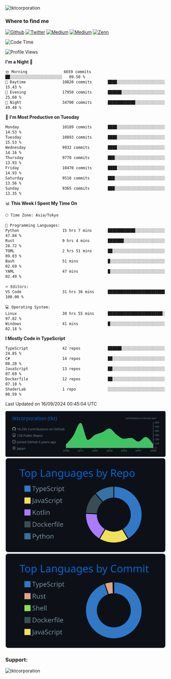 <p align="left"> <img src="https://komarev.com/ghpvc/?username=tktcorporation&label=Profile%20views&color=0e75b6&style=flat" alt="tktcorporation" /> </p>

<h3>Where to find me</h3>
<p>
<a href="https://github.com/tktcorporation" target="_blank"><img alt="Github" src="https://img.shields.io/badge/GitHub-%2312100E.svg?&style=for-the-badge&logo=Github&logoColor=white" /></a>
<a href="https://twitter.com/tktcorporation" target="_blank"><img alt="Twitter" src="https://img.shields.io/badge/twitter-%231DA1F2.svg?&style=for-the-badge&logo=twitter&logoColor=white" /></a>
<a href="https://www.linkedin.com/in/tktcorporation" target="_blank"><img alt="Medium" src="https://img.shields.io/badge/linkdin-0a66c2.svg?&style=for-the-badge&logo=linkedin&logoColor=white" /></a>
<a href="https://qiita.com/tktcorporation" target="_blank"><img alt="Medium" src="https://img.shields.io/badge/qiita-55C500.svg?&style=for-the-badge&logo=qiita&logoColor=white" /></a>
<a href="https://zenn.dev/tktcorporation" target="_blank"><img alt="Zenn" src="https://img.shields.io/badge/Zenn-3EA8FF.svg?&style=for-the-badge&logo=Zenn&logoColor=white" /></a>
</p>
  
<!--START_SECTION:waka-->
![Code Time](http://img.shields.io/badge/Code%20Time-1%2C742%20hrs%2058%20mins-blue)

![Profile Views](http://img.shields.io/badge/Profile%20Views-0-blue)

**I'm a Night 🦉** 

```text
🌞 Morning                6659 commits        ██░░░░░░░░░░░░░░░░░░░░░░░   09.50 % 
🌆 Daytime                10820 commits       ████░░░░░░░░░░░░░░░░░░░░░   15.43 % 
🌃 Evening                17950 commits       ██████░░░░░░░░░░░░░░░░░░░   25.60 % 
🌙 Night                  34700 commits       ████████████░░░░░░░░░░░░░   49.48 % 
```
📅 **I'm Most Productive on Tuesday** 

```text
Monday                   10189 commits       ████░░░░░░░░░░░░░░░░░░░░░   14.53 % 
Tuesday                  10893 commits       ████░░░░░░░░░░░░░░░░░░░░░   15.53 % 
Wednesday                9932 commits        ████░░░░░░░░░░░░░░░░░░░░░   14.16 % 
Thursday                 9770 commits        ███░░░░░░░░░░░░░░░░░░░░░░   13.93 % 
Friday                   10470 commits       ████░░░░░░░░░░░░░░░░░░░░░   14.93 % 
Saturday                 9510 commits        ███░░░░░░░░░░░░░░░░░░░░░░   13.56 % 
Sunday                   9365 commits        ███░░░░░░░░░░░░░░░░░░░░░░   13.35 % 
```


📊 **This Week I Spent My Time On** 

```text
🕑︎ Time Zone: Asia/Tokyo

💬 Programming Languages: 
Python                   15 hrs 7 mins       ████████████░░░░░░░░░░░░░   47.84 % 
Rust                     9 hrs 4 mins        ███████░░░░░░░░░░░░░░░░░░   28.72 % 
TOML                     2 hrs 51 mins       ██░░░░░░░░░░░░░░░░░░░░░░░   09.03 % 
Bash                     51 mins             █░░░░░░░░░░░░░░░░░░░░░░░░   02.69 % 
YAML                     47 mins             █░░░░░░░░░░░░░░░░░░░░░░░░   02.49 % 

🔥 Editors: 
VS Code                  31 hrs 36 mins      █████████████████████████   100.00 % 

💻 Operating System: 
Linux                    30 hrs 55 mins      ████████████████████████░   97.82 % 
Windows                  41 mins             █░░░░░░░░░░░░░░░░░░░░░░░░   02.18 % 
```

**I Mostly Code in TypeScript** 

```text
TypeScript               42 repos            ██████░░░░░░░░░░░░░░░░░░░   24.85 % 
C#                       14 repos            ██░░░░░░░░░░░░░░░░░░░░░░░   08.28 % 
JavaScript               13 repos            ██░░░░░░░░░░░░░░░░░░░░░░░   07.69 % 
Dockerfile               12 repos            ██░░░░░░░░░░░░░░░░░░░░░░░   07.10 % 
ShaderLab                1 repo              ░░░░░░░░░░░░░░░░░░░░░░░░░   00.59 % 
```




 Last Updated on 16/09/2024 00:45:04 UTC
<!--END_SECTION:waka-->

[![](https://raw.githubusercontent.com/tktcorporation/tktcorporation/master/profile-summary-card-output/github_dark/0-profile-details.svg)](https://github.com/vn7n24fzkq/github-profile-summary-cards)
[![](https://raw.githubusercontent.com/tktcorporation/tktcorporation/master/profile-summary-card-output/github_dark/1-repos-per-language.svg)](https://github.com/vn7n24fzkq/github-profile-summary-cards) [![](https://raw.githubusercontent.com/tktcorporation/tktcorporation/master/profile-summary-card-output/github_dark/2-most-commit-language.svg)](https://github.com/vn7n24fzkq/github-profile-summary-cards)

<h3 align="left">Support:</h3>
<p><a href="https://www.buymeacoffee.com/tktcorporation"> <img align="left" src="https://cdn.buymeacoffee.com/buttons/v2/default-yellow.png" height="50" width="210" alt="tktcorporation" /></a></p><br><br>
